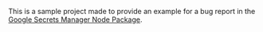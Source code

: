 This is a sample project made to provide an example for a bug report in the [Google Secrets Manager Node Package](https://github.com/googleapis/nodejs-secret-manager).